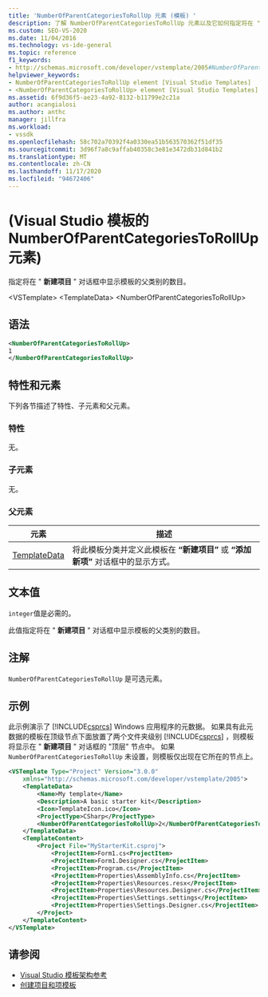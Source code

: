 ```yaml
---
title: 'NumberOfParentCategoriesToRollUp 元素 (模板) '
description: 了解 NumberOfParentCategoriesToRollUp 元素以及它如何指定将在 "新建项目" 对话框中显示模板的父类别的数目。
ms.custom: SEO-VS-2020
ms.date: 11/04/2016
ms.technology: vs-ide-general
ms.topic: reference
f1_keywords:
- http://schemas.microsoft.com/developer/vstemplate/2005#NumberOfParentCategoriesToRollUp
helpviewer_keywords:
- NumberOfParentCategoriesToRollUp element [Visual Studio Templates]
- <NumberOfParentCategoriesToRollUp> element [Visual Studio Templates]
ms.assetid: 6f9d36f5-ae23-4a92-8132-b11799e2c21a
author: acangialosi
ms.author: anthc
manager: jillfra
ms.workload:
- vssdk
ms.openlocfilehash: 58c702a70392f4a0330ea51b563570362f51df35
ms.sourcegitcommit: 3d96f7a8c9affab40358c3e81e3472db31d841b2
ms.translationtype: MT
ms.contentlocale: zh-CN
ms.lasthandoff: 11/17/2020
ms.locfileid: "94672406"
---
```

# <a name="numberofparentcategoriestorollup-element-visual-studio-templates"></a> (Visual Studio 模板的 NumberOfParentCategoriesToRollUp 元素) 
指定将在 " **新建项目** " 对话框中显示模板的父类别的数目。

 \<VSTemplate> \<TemplateData>
 \<NumberOfParentCategoriesToRollUp>

## <a name="syntax"></a>语法

```xml
<NumberOfParentCategoriesToRollUp>
1
</NumberOfParentCategoriesToRollUp>
```

## <a name="attributes-and-elements"></a>特性和元素
 下列各节描述了特性、子元素和父元素。

### <a name="attributes"></a>特性
 无。

### <a name="child-elements"></a>子元素
 无。

### <a name="parent-elements"></a>父元素

|元素|描述|
|-------------|-----------------|
|[TemplateData](../extensibility/templatedata-element-visual-studio-templates.md)|将此模板分类并定义此模板在 **“新建项目”** 或 **“添加新项”** 对话框中的显示方式。|

## <a name="text-value"></a>文本值
 `integer`值是必需的。

 此值指定将在 " **新建项目** " 对话框中显示模板的父类别的数目。

## <a name="remarks"></a>注解
 `NumberOfParentCategoriesToRollUp` 是可选元素。

## <a name="example"></a>示例
 此示例演示了 [!INCLUDE[csprcs](../data-tools/includes/csprcs_md.md)] Windows 应用程序的元数据。 如果具有此元数据的模板在顶级节点下面放置了两个文件夹级别 [!INCLUDE[csprcs](../data-tools/includes/csprcs_md.md)] ，则模板将显示在 " **新建项目** " 对话框的 "顶层" 节点中。 如果 `NumberOfParentCategoriesToRollUp` 未设置，则模板仅出现在它所在的节点上。

```xml
<VSTemplate Type="Project" Version="3.0.0"
    xmlns="http://schemas.microsoft.com/developer/vstemplate/2005">
    <TemplateData>
        <Name>My template</Name>
        <Description>A basic starter kit</Description>
        <Icon>TemplateIcon.ico</Icon>
        <ProjectType>CSharp</ProjectType>
        <NumberOfParentCategoriesToRollUp>2</NumberOfParentCategoriesToRollUp>
    </TemplateData>
    <TemplateContent>
        <Project File="MyStarterKit.csproj">
            <ProjectItem>Form1.cs<ProjectItem>
            <ProjectItem>Form1.Designer.cs</ProjectItem>
            <ProjectItem>Program.cs</ProjectItem>
            <ProjectItem>Properties\AssemblyInfo.cs</ProjectItem>
            <ProjectItem>Properties\Resources.resx</ProjectItem>
            <ProjectItem>Properties\Resources.Designer.cs</ProjectItem>
            <ProjectItem>Properties\Settings.settings</ProjectItem>
            <ProjectItem>Properties\Settings.Designer.cs</ProjectItem>
        </Project>
    </TemplateContent>
</VSTemplate>
```

## <a name="see-also"></a>请参阅
- [Visual Studio 模板架构参考](../extensibility/visual-studio-template-schema-reference.md)
- [创建项目和项模板](../ide/creating-project-and-item-templates.md)
